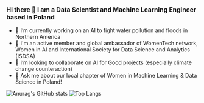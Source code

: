 ### Hi there 👋 I am a Data Scientist and Machine Learning Engineer based in Poland

- 🔭 I’m currently working on an AI to fight water pollution and floods in Northern America
- 👯 I'm an active member and global ambassador of WomenTech network, Women in AI and International Society for Data Science and Analytics (ISDSA)
- 👯 I’m looking to collaborate on AI for Good projects (especially climate change counteraction)
- 💬 Ask me about our local chapter of Women in Machine Learning & Data Science in Poland!

![Anurag's GitHub stats](https://github-readme-stats.vercel.app/api?username=m-kortas&hide=contribs,prs,issues&count_private=true&theme=highcontrast)        ![Top Langs](https://github-readme-stats.vercel.app/api/top-langs/?username=m-kortas&layout=compact&theme=highcontrast)
